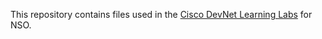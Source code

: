 This repository contains files used in the [Cisco DevNet Learning Labs](https://developer.cisco.com/learning/) for NSO.